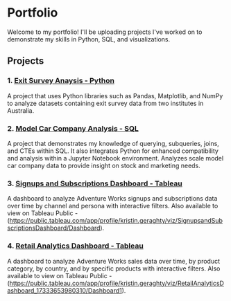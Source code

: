 # Portfolio

Welcome to my portfolio! I'll be uploading projects I've worked on to demonstrate my skills in Python, SQL, and visualizations.

## Projects

### 1. [Exit Survey Anaysis - Python](https://github.com/kageraghty/Portfolio/blob/main/Employee%20Exit%20Survey%20Analysis.ipynb)
A project that uses Python libraries such as Pandas, Matplotlib, and NumPy to analyze datasets containing exit survey data from two institutes in Australia.

### 2. [Model Car Company Analysis - SQL](https://github.com/kageraghty/Portfolio/blob/main/Model%20Cars.ipynb)
A project that demonstrates my knowledge of querying, subqueries, joins, and CTEs within SQL.  It also integrates Python for enhanced compatibility and analysis within a Jupyter Notebook environment. Analyzes scale model car company data to provide insight on stock and marketing needs.

### 3. [Signups and Subscriptions Dashboard - Tableau](https://github.com/kageraghty/Portfolio/blob/main/Signups%20and%20Subscriptions%20Dashboard.pdf)
A dashboard to analyze Adventure Works signups and subscriptions data over time by channel and persona with interactive filters. Also available to view on Tableau Public - (https://public.tableau.com/app/profile/kristin.geraghty/viz/SignupsandSubscriptionsDashboard/Dashboard).

### 4. [Retail Analytics Dashboard - Tableau](https://github.com/kageraghty/Portfolio/blob/main/Retail%20Analytics%20Dashboard%20Image.png)
A dashboard to analyze Adventure Works sales data over time, by product category, by country, and by specific products with interactive filters. Also available to view on Tableau Public - (https://public.tableau.com/app/profile/kristin.geraghty/viz/RetailAnalyticsDashboard_17333653980310/Dashboard1).

